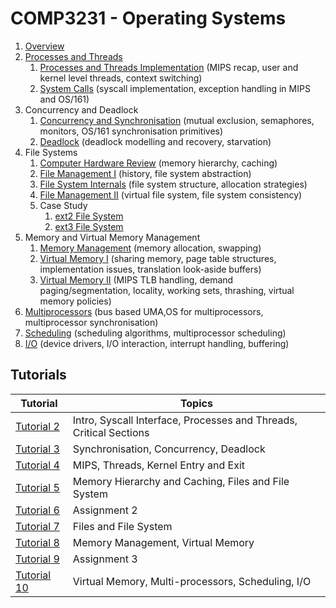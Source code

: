# COMP3231 - Operating Systems

1. [Overview](notes/01_Overview.md)
2. [Processes and Threads](notes/02_Processes-and-Threads.md)
    1. [Processes and Threads Implementation](notes/05_Processes-and-Threads-Impl.md) (MIPS recap, user and kernel level threads, context switching)
    2. [System Calls](notes/06_System-Calls.md) (syscall implementation, exception handling in MIPS and OS/161)
3. Concurrency and Deadlock
    1. [Concurrency and Synchronisation](notes/03_Concurrency-and-Synchronisation.md) (mutual exclusion, semaphores, monitors, OS/161 synchronisation primitives)
    2. [Deadlock](notes/04_Deadlock.md) (deadlock modelling and recovery, starvation)
4. File Systems
    1. [Computer Hardware Review](notes/07_Memory-Hierarchy.md) (memory hierarchy, caching)
    2. [File Management I](notes/08_File-Management.md) (history, file system abstraction)
    3. [File System Internals](notes/09_File-System-Internals.md) (file system structure, allocation strategies)
    4. [File Management II](notes/10_File-Management-ctd.md) (virtual file system, file system consistency)
    5. Case Study
        1. [ext2 File System](notes/11_Case-Study:ext2.md)
        2. [ext3 File System](notes/12_Case-Study:ext3.md)
5. Memory and Virtual Memory Management
    1. [Memory Management](notes/13_Memory-Management.md) (memory allocation, swapping)
    2. [Virtual Memory I](notes/14_Virtual-Memory.md) (sharing memory, page table structures, implementation issues, translation look-aside buffers)
    3. [Virtual Memory II](notes/15_Virtual-Memory-ctd.md) (MIPS TLB handling, demand paging/segmentation, locality, working sets, thrashing, virtual memory policies)
6. [Multiprocessors](notes/16_Multiprocessors.md) (bus based UMA,OS for multiprocessors, multiprocessor synchronisation)
7. [Scheduling](notes/17_Scheduling.md) (scheduling algorithms, multiprocessor scheduling)
8. [I/O](notes/18_IO.md) (device drivers, I/O interaction, interrupt handling, buffering)

## Tutorials

| Tutorial                                 | Topics |
| ---                                      | ---    |
| [Tutorial 2](Tutorials/tutorial02.md)    | Intro, Syscall Interface, Processes and Threads, Critical Sections|
| [Tutorial 3](Tutorials/tutorial03.md)    | Synchronisation, Concurrency, Deadlock                            |
| [Tutorial 4](Tutorials/tutorial04.md)    | MIPS, Threads, Kernel Entry and Exit                              |
| [Tutorial 5](Tutorials/tutorial05.md)    | Memory Hierarchy and Caching, Files and File System               |
| [Tutorial 6](Tutorials/tutorial06.md)    | Assignment 2                                                      |
| [Tutorial 7](Tutorials/tutorial07.md)    | Files and File System                                             |
| [Tutorial 8](Tutorials/tutorial08.md)    | Memory Management, Virtual Memory                                 |
| [Tutorial 9](Tutorials/tutorial09.md)    | Assignment 3                                                      |
| [Tutorial 10](Tutorials/tutorial10.md)   | Virtual Memory, Multi-processors, Scheduling, I/O                 |
